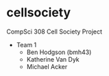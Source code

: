 # cellsociety

CompSci 308 Cell Society Project

* Team 1
    * Ben Hodgson (bmh43)
    * Katherine Van Dyk 
    * Michael Acker